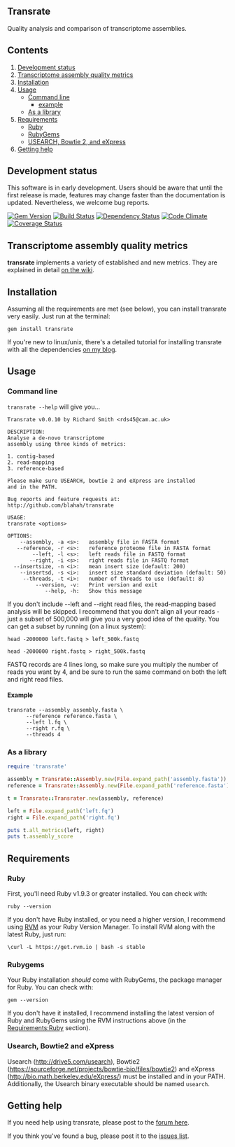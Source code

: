 Transrate
----

Quality analysis and comparison of transcriptome assemblies.

## Contents

1. [Development status](https://github.com/Blahah/transrate#development-status)
2. [Transcriptome assembly quality metrics](https://github.com/Blahah/transrate#transcriptome-assembly-quality-metrics)
3. [Installation](https://github.com/Blahah/transrate#installation)
4. [Usage](https://github.com/Blahah/transrate#usage)
    - [Command line](https://github.com/Blahah/transrate#command-line)
        - [example](https://github.com/Blahah/transrate#example)
    - [As a library](https://github.com/Blahah/transrate#as-a-library)
5. [Requirements](https://github.com/Blahah/transrate#requirements)
    - [Ruby](https://github.com/Blahah/transrate#ruby)
    - [RubyGems](https://github.com/Blahah/transrate#rubygems)
    - [USEARCH, Bowtie 2, and eXpress](https://github.com/Blahah/transrate#usearch-bowtie2-and-express)
6. [Getting help](https://github.com/Blahah/transrate#getting-help)

## Development status

This software is in early development. Users should be aware that until the first release is made, features may change faster than the documentation is updated. Nevertheless, we welcome bug reports.

[![Gem Version](https://badge.fury.io/rb/transrate.png)][gem]
[![Build Status](https://secure.travis-ci.org/Blahah/transrate.png?branch=master)][travis]
[![Dependency Status](https://gemnasium.com/Blahah/transrate.png?travis)][gemnasium]
[![Code Climate](https://codeclimate.com/github/Blahah/transrate.png)][codeclimate]
[![Coverage Status](https://coveralls.io/repos/Blahah/transrate/badge.png?branch=master)][coveralls]

[gem]: https://badge.fury.io/rb/transrate
[travis]: https://travis-ci.org/Blahah/transrate
[gemnasium]: https://gemnasium.com/Blahah/transrate
[codeclimate]: https://codeclimate.com/github/Blahah/transrate
[coveralls]: https://coveralls.io/r/Blahah/transrate

## Transcriptome assembly quality metrics

**transrate** implements a variety of established and new metrics. They are explained in detail [on the wiki](https://github.com/Blahah/transrate/wiki/Transcriptome-assembly-quality-metrics).

## Installation

Assuming all the requirements are met (see below), you can install transrate very easily. Just run at the terminal:

`gem install transrate`

If you're new to linux/unix, there's a detailed tutorial for installing transrate with all the dependencies [on my blog](http://blahah.net/bioinformatics/2013/10/19/installing-transrate/).

## Usage

### Command line

`transrate --help` will give you...

```
Transrate v0.0.10 by Richard Smith <rds45@cam.ac.uk>

DESCRIPTION:
Analyse a de-novo transcriptome
assembly using three kinds of metrics:

1. contig-based
2. read-mapping
3. reference-based

Please make sure USEARCH, bowtie 2 and eXpress are installed
and in the PATH.

Bug reports and feature requests at:
http://github.com/blahah/transrate

USAGE:
transrate <options>

OPTIONS:
    --assembly, -a <s>:   assembly file in FASTA format
   --reference, -r <s>:   reference proteome file in FASTA format
        --left, -l <s>:   left reads file in FASTQ format
       --right, -i <s>:   right reads file in FASTQ format
  --insertsize, -n <i>:   mean insert size (default: 200)
    --insertsd, -s <i>:   insert size standard deviation (default: 50)
     --threads, -t <i>:   number of threads to use (default: 8)
         --version, -v:   Print version and exit
            --help, -h:   Show this message
```

If you don't include --left and --right read files, the read-mapping based analysis will be skipped. I recommend that you don't align all your reads - just a subset of 500,000 will give you a very good idea of the quality. You can get a subset by running (on a linux system):

`head -2000000 left.fastq > left_500k.fastq`

`head -2000000 right.fastq > right_500k.fastq`

FASTQ records are 4 lines long, so make sure you multiply the number of reads you want by 4, and be sure to run the same command on both the left and right read files.

#### Example

```
transrate --assembly assembly.fasta \
	  --reference reference.fasta \
	  --left l.fq \
	  --right r.fq \
	  --threads 4
```

### As a library

```ruby
require 'transrate'

assembly = Transrate::Assembly.new(File.expand_path('assembly.fasta'))
reference = Transrate::Assembly.new(File.expand_path('reference.fasta'))

t = Transrate::Transrater.new(assembly, reference)

left = File.expand_path('left.fq')
right = File.expand_path('right.fq')

puts t.all_metrics(left, right)
puts t.assembly_score
```

## Requirements

### Ruby

First, you'll need Ruby v1.9.3 or greater installed. You can check with:

`ruby --version`

If you don't have Ruby installed, or you need a higher version, I recommend using [RVM](http://rvm.io/) as your Ruby Version Manager. To install RVM along with the latest Ruby, just run:

`\curl -L https://get.rvm.io | bash -s stable`

### Rubygems

Your Ruby installation *should* come with RubyGems, the package manager for Ruby. You can check with:

`gem --version`

If you don't have it installed, I recommend installing the latest version of Ruby and RubyGems using the RVM instructions above (in the [Requirements:Ruby](https://github.com/Blahah/transrate#ruby) section).

### Usearch, Bowtie2 and eXpress

Usearch (http://drive5.com/usearch), Bowtie2 (https://sourceforge.net/projects/bowtie-bio/files/bowtie2) and eXpress (http://bio.math.berkeley.edu/eXpress/) must be installed and in your PATH. Additionally, the Usearch binary executable should be named `usearch`.

## Getting help

If you need help using transrate, please post to the [forum here](https://groups.google.com/forum/#!forum/transrate-users).

If you think you've found a bug, please post it to the [issues list](https://github.com/Blahah/transrate/issues).
